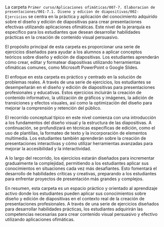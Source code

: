 La carpeta `Primer curso/Aplicaciones ofimáticas/007-7. Elaboracion de presentaciones/001-7.1. Diseno y edicion de diapositivas/002-Ejercicios` se centra en la práctica y aplicación del conocimiento adquirido sobre el diseño y edición de diapositivas para crear presentaciones efectivas utilizando aplicaciones ofimáticas. Este nivel de la jerarquía es específico para los estudiantes que desean desarrollar habilidades prácticas en la creación de contenido visual persuasivo.

El propósito principal de esta carpeta es proporcionar una serie de ejercicios diseñados para ayudar a los alumnos a aplicar conceptos teóricos sobre diseño y edición de diapositivas. Los estudiantes aprenderán cómo crear, editar y formatear diapositivas utilizando herramientas ofimáticas comunes, como Microsoft PowerPoint o Google Slides.

El enfoque en esta carpeta es práctico y centrado en la solución de problemas reales. A través de una serie de ejercicios, los estudiantes se desempeñarán en el diseño y edición de diapositivas para presentaciones profesionales y educativas. Estos ejercicios incluirán la creación de contenido informativo, la utilización de gráficos y imágenes, la adición de transiciones y efectos visuales, así como la optimización del diseño para mejorar la comprensión y retención del público.

El recorrido conceptual típico en este nivel comienza con una introducción a los fundamentos del diseño visual y la estructura de las diapositivas. A continuación, se profundizará en técnicas específicas de edición, como el uso de plantillas, la formateo de texto y la incorporación de elementos multimedia. Los estudiantes también aprenderán sobre la creación de presentaciones interactivas y cómo utilizar herramientas avanzadas para mejorar la accesibilidad y la interactividad.

A lo largo del recorrido, los ejercicios estarán diseñados para incrementar gradualmente la complejidad, permitiendo a los estudiantes aplicar sus conocimientos en situaciones cada vez más desafiantes. Esto fomentará el desarrollo de habilidades críticas y creativas, preparando a los estudiantes para enfrentar proyectos de presentación más grandes y complejos.

En resumen, esta carpeta es un espacio práctico y orientado al aprendizaje activo donde los estudiantes pueden aplicar sus conocimientos sobre diseño y edición de diapositivas en el contexto real de la creación de presentaciones profesionales. A través de una serie de ejercicios diseñados para desarrollar habilidades prácticas, los estudiantes adquirirán las competencias necesarias para crear contenido visual persuasivo y efectivo utilizando aplicaciones ofimáticas.
